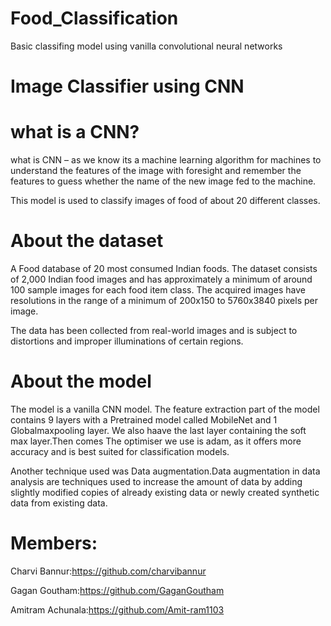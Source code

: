 # Food_Classification
 Basic classifing model using vanilla convolutional neural networks
# Image Classifier using CNN
# what is a CNN?
what is CNN – as we know its a machine learning algorithm for machines to understand the features of the image with foresight and remember the features to guess whether the name of the new image fed to the machine.

This model is used to classify images of food of about 20 different classes.

# About the dataset

A Food database of 20 most consumed Indian foods. The dataset consists of 2,000 Indian food images and has approximately a minimum of around 100 sample images for each
food item class. The acquired images have resolutions in the range of a minimum of 200x150 to 5760x3840 pixels per image. 

The data has been collected from real-world images and is subject to distortions and improper illuminations of certain regions.



# About the model

The model is a vanilla CNN model. The feature extraction part of the model contains 9 layers with a Pretrained model called MobileNet and 1 Globalmaxpooling layer. We also haave the last layer containing the soft max layer.Then comes The optimiser we use is adam, as it offers more accuracy and is best suited for classification models. 

Another technique used was Data augmentation.Data augmentation in data analysis are techniques used to increase the amount of data by adding slightly modified copies of already existing data or newly created synthetic data from existing data.

# Members:

Charvi Bannur:https://github.com/charvibannur

Gagan Goutham:https://github.com/GaganGoutham

Amitram Achunala:https://github.com/Amit-ram1103
